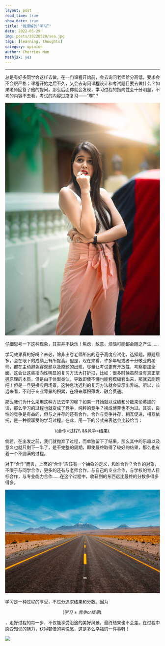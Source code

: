 ```yaml
---
layout: post
read_time: true
show_date: true
title: "我理解的“学习”"
date: 2022-05-29
img: posts/20220529/sea.jpg
tags: [learning, thoughts]
category: opinion
author: Cherries Man
Mathjax: yes
---
```


****

总是有好多同学会这样去做，在一门课程开始前，会去询问老师给分高低，要求会不会很严格；课程开始之后不久，又会去询问课程设计和考试题目要去做什么？如果老师回答了他的提问，那么后面你就会发现，学习过程的指向性会十分明显，不考的内容不去看，考试的内容过度复习——”卷“？

![](../assets/img/posts/20220529/worried.jpg)

仔细思考一下这种现象，其实并不快乐！焦虑，敌意，烦恼可能都会随之产生……

学习效果真的好吗？未必，除非出卷老师所出的卷子高度应试化，选择题，原题居多，会在眼下的成绩上有所提高。但是，现在来看，许多年轻或者十分敬业的老师，都在主动避免客观题以及原题的出现，尽量让考试更有开放性，考察更加全面。这会让这些指向性明显的复习方法大打折扣，比如：很多时候虽然没有真正掌握原理的本质，但是由于体型类似，导致即使不懂也能套模板套出来，那就去刷题吧！但是一旦更换应用场景，这种急功近利的复习方法就会显示出弊端。所以，长远来看，不利于专业背景的积累，在将来厚积薄发、融会贯通。

那么我们为什么采用这种方法去学习呢？如果一开始就以成绩和分数来论英雄的话，那么学习的过程也就变成了竞争，纯粹的竞争？换成博弈也不为过。其实，良性的竞争是有益的，但与之并存的还有合作，合作与竞争并存，相互促进，相互依托，是一种很享受的学习过程。在此，用一下的公式来表达会比较恰当：

<p style="text-align:center">
    \(合作=过程\\
&&竞争=结果).
</p>

倘若，在出发之前，我们就抛弃了过程，而单独留下了结果，那么其中的乐趣以及意义也就只剩下一半了，是不完整的周期，即使最终取得了较好的结果，那么也有着一个不圆满的过程。

对于“合作”而言，上面的“合作”应该有一个抽象的定义，和谁合作？合作的对象，不限于与同学合作，更多的还有与老师合作，与自己的专业合作，与学校的育人目标合作，与专业能力合作……在这个过程中，收获到的东西远比最终的分数多得多得多。

![](../assets/img/posts/20220529/scene.jpg)

学习是一种过程的享受，不过分追求结果和分数。因为<p style="text-align:center">\($学习\not=竞争or结果$).</p>，走好过程的每一步，不仅能享受沿途的美好风景，最终结果也不会差。在过程中感受知识的魅力，获得顿悟的喜悦感，这是多么幸福的一件事呀！

![](../assets/img/posts/20220529/happy.jpg)

